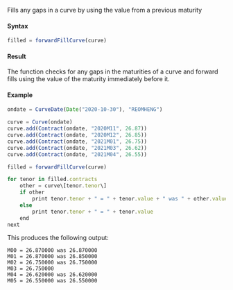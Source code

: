 Fills any gaps in a curve by using the value from a previous maturity

#### Syntax
```js
filled = forwardFillCurve(curve)
```
#### Result

The function checks for any gaps in the maturities of a curve and forward fills using the value of the maturity immediately before it.

#### Example
```js
ondate = CurveDate(Date("2020-10-30"), "REOMHENG")

curve = Curve(ondate)
curve.add(Contract(ondate, "2020M11", 26.87))
curve.add(Contract(ondate, "2020M12", 26.85))
curve.add(Contract(ondate, "2021M01", 26.75))
curve.add(Contract(ondate, "2021M03", 26.62))
curve.add(Contract(ondate, "2021M04", 26.55))

filled = forwardFillCurve(curve)

for tenor in filled.contracts
    other = curve\[tenor.tenor\]
    if other
        print tenor.tenor + " = " + tenor.value + " was " + other.value
    else
        print tenor.tenor + " = " + tenor.value
    end
next
```
This produces the following output:
```
M00 = 26.870000 was 26.870000
M01 = 26.870000 was 26.850000
M02 = 26.750000 was 26.750000
M03 = 26.750000
M04 = 26.620000 was 26.620000
M05 = 26.550000 was 26.550000
```

